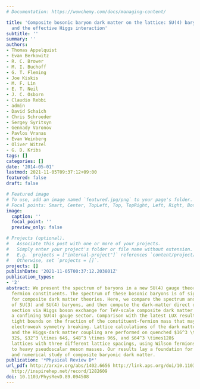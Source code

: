 ```yaml
---
# Documentation: https://wowchemy.com/docs/managing-content/

title: 'Composite bosonic baryon dark matter on the lattice: SU(4) baryon spectrum
  and the effective Higgs interaction'
subtitle: ''
summary: ''
authors:
- Thomas Appelquist
- Evan Berkowitz
- R. C. Brower
- M. I. Buchoff
- G. T. Fleming
- Joe Kiskis
- M. F. Lin
- E. T. Neil
- J. C. Osborn
- Claudio Rebbi
- admin
- David Schaich
- Chris Schroeder
- Sergey Syritsyn
- Gennady Voronov
- Pavlos Vranas
- Evan Weinberg
- Oliver Witzel
- G. D. Kribs
tags: []
categories: []
date: '2014-05-01'
lastmod: 2021-11-05T09:37:12+09:00
featured: false
draft: false

# Featured image
# To use, add an image named `featured.jpg/png` to your page's folder.
# Focal points: Smart, Center, TopLeft, Top, TopRight, Left, Right, BottomLeft, Bottom, BottomRight.
image:
  caption: ''
  focal_point: ''
  preview_only: false

# Projects (optional).
#   Associate this post with one or more of your projects.
#   Simply enter your project's folder or file name without extension.
#   E.g. `projects = ["internal-project"]` references `content/project/deep-learning/index.md`.
#   Otherwise, set `projects = []`.
projects: []
publishDate: '2021-11-05T00:37:12.203801Z'
publication_types:
- '2'
abstract: We present the spectrum of baryons in a new SU(4) gauge theory with fundamental
  fermion constituents. The spectrum of these bosonic baryons is of significant interest
  for composite dark matter theories. Here, we compare the spectrum and properties
  of SU(3) and SU(4) baryons, and then compute the dark-matter direct detection cross
  section via Higgs boson exchange for TeV-scale composite dark matter arising from
  a confining SU(4) gauge sector. Comparison with the latest LUX results leads to
  tight bounds on the fraction of the constituent-fermion mass that may arise from
  electroweak symmetry breaking. Lattice calculations of the dark matter mass spectrum
  and the Higgs-dark matter coupling are performed on quenched $16^3 \times
  32$, $32^3 \times 64$, $48^3 \times 96$, and $64^3 \times128$
  lattices with three different lattice spacings, using Wilson fermions with moderate
  to heavy pseudoscalar meson masses. Our results lay a foundation for future analytic
  and numerical study of composite baryonic dark matter.
publication: '*Physical Review D*'
url_pdf: http://arxiv.org/abs/1402.6656 http://link.aps.org/doi/10.1103/PhysRevD.89.094508
  http://inspirehep.net/record/1282609
doi: 10.1103/PhysRevD.89.094508
---
```

